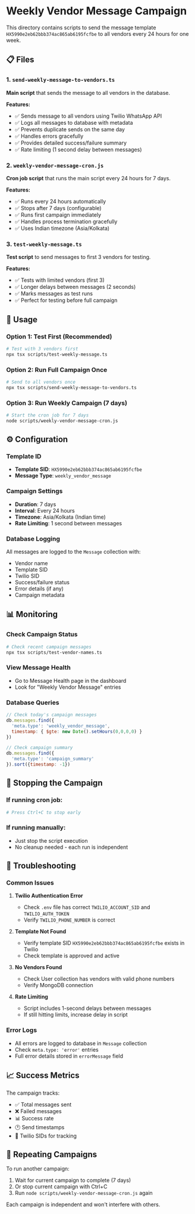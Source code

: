 # Weekly Vendor Message Campaign

This directory contains scripts to send the message template `HX5990e2eb62bbb374ac865ab6195fcfbe` to all vendors every 24 hours for one week.

## 📋 Files

### 1. `send-weekly-message-to-vendors.ts`
**Main script** that sends the message to all vendors in the database.

**Features:**
- ✅ Sends message to all vendors using Twilio WhatsApp API
- ✅ Logs all messages to database with metadata
- ✅ Prevents duplicate sends on the same day
- ✅ Handles errors gracefully
- ✅ Provides detailed success/failure summary
- ✅ Rate limiting (1 second delay between messages)

### 2. `weekly-vendor-message-cron.js`
**Cron job script** that runs the main script every 24 hours for 7 days.

**Features:**
- ✅ Runs every 24 hours automatically
- ✅ Stops after 7 days (configurable)
- ✅ Runs first campaign immediately
- ✅ Handles process termination gracefully
- ✅ Uses Indian timezone (Asia/Kolkata)

### 3. `test-weekly-message.ts`
**Test script** to send messages to first 3 vendors for testing.

**Features:**
- ✅ Tests with limited vendors (first 3)
- ✅ Longer delays between messages (2 seconds)
- ✅ Marks messages as test runs
- ✅ Perfect for testing before full campaign

## 🚀 Usage

### Option 1: Test First (Recommended)
```bash
# Test with 3 vendors first
npx tsx scripts/test-weekly-message.ts
```

### Option 2: Run Full Campaign Once
```bash
# Send to all vendors once
npx tsx scripts/send-weekly-message-to-vendors.ts
```

### Option 3: Run Weekly Campaign (7 days)
```bash
# Start the cron job for 7 days
node scripts/weekly-vendor-message-cron.js
```

## ⚙️ Configuration

### Template ID
- **Template SID**: `HX5990e2eb62bbb374ac865ab6195fcfbe`
- **Message Type**: `weekly_vendor_message`

### Campaign Settings
- **Duration**: 7 days
- **Interval**: Every 24 hours
- **Timezone**: Asia/Kolkata (Indian time)
- **Rate Limiting**: 1 second between messages

### Database Logging
All messages are logged to the `Message` collection with:
- Vendor name
- Template SID
- Twilio SID
- Success/failure status
- Error details (if any)
- Campaign metadata

## 📊 Monitoring

### Check Campaign Status
```bash
# Check recent campaign messages
npx tsx scripts/test-vendor-names.ts
```

### View Message Health
- Go to Message Health page in the dashboard
- Look for "Weekly Vendor Message" entries

### Database Queries
```javascript
// Check today's campaign messages
db.messages.find({
  'meta.type': 'weekly_vendor_message',
  timestamp: { $gte: new Date().setHours(0,0,0,0) }
})

// Check campaign summary
db.messages.find({
  'meta.type': 'campaign_summary'
}).sort({timestamp: -1})
```

## 🛑 Stopping the Campaign

### If running cron job:
```bash
# Press Ctrl+C to stop early
```

### If running manually:
- Just stop the script execution
- No cleanup needed - each run is independent

## 🔧 Troubleshooting

### Common Issues

1. **Twilio Authentication Error**
   - Check `.env` file has correct `TWILIO_ACCOUNT_SID` and `TWILIO_AUTH_TOKEN`
   - Verify `TWILIO_PHONE_NUMBER` is correct

2. **Template Not Found**
   - Verify template SID `HX5990e2eb62bbb374ac865ab6195fcfbe` exists in Twilio
   - Check template is approved and active

3. **No Vendors Found**
   - Check User collection has vendors with valid phone numbers
   - Verify MongoDB connection

4. **Rate Limiting**
   - Script includes 1-second delays between messages
   - If still hitting limits, increase delay in script

### Error Logs
- All errors are logged to database in `Message` collection
- Check `meta.type: 'error'` entries
- Full error details stored in `errorMessage` field

## 📈 Success Metrics

The campaign tracks:
- ✅ Total messages sent
- ❌ Failed messages
- 📊 Success rate
- 🕐 Send timestamps
- 📱 Twilio SIDs for tracking

## 🔄 Repeating Campaigns

To run another campaign:
1. Wait for current campaign to complete (7 days)
2. Or stop current campaign with Ctrl+C
3. Run `node scripts/weekly-vendor-message-cron.js` again

Each campaign is independent and won't interfere with others.
